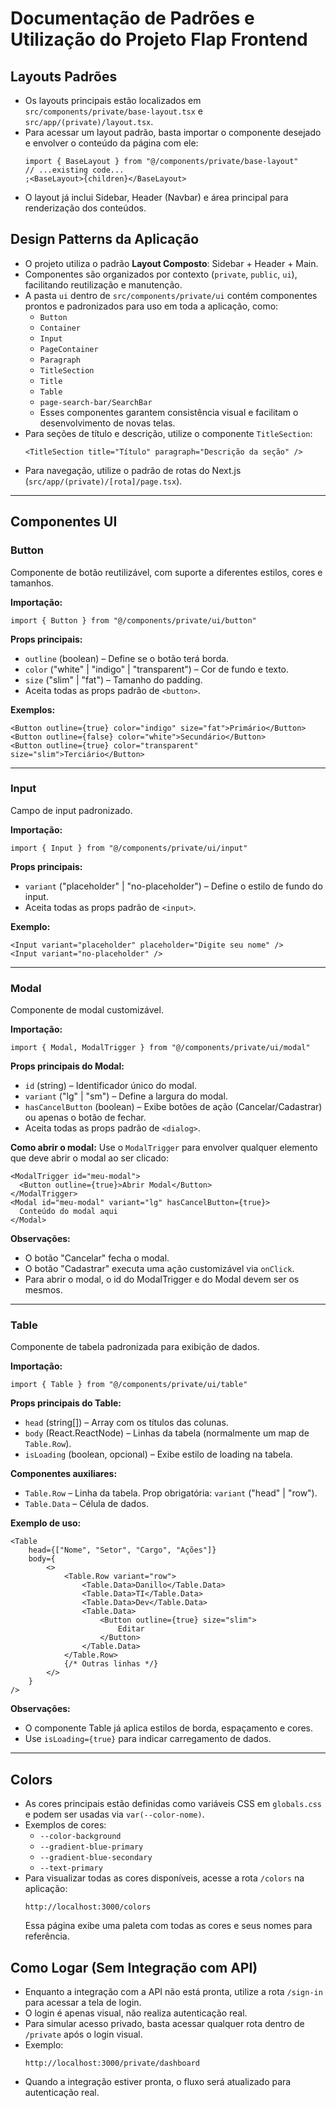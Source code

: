 # Documentação de Padrões e Utilização do Projeto Flap Frontend

## Layouts Padrões

- Os layouts principais estão localizados em `src/components/private/base-layout.tsx` e `src/app/(private)/layout.tsx`.
- Para acessar um layout padrão, basta importar o componente desejado e envolver o conteúdo da página com ele:
  ```tsx
  import { BaseLayout } from "@/components/private/base-layout"
  // ...existing code...
  ;<BaseLayout>{children}</BaseLayout>
  ```
- O layout já inclui Sidebar, Header (Navbar) e área principal para renderização dos conteúdos.

## Design Patterns da Aplicação

- O projeto utiliza o padrão **Layout Composto**: Sidebar + Header + Main.
- Componentes são organizados por contexto (`private`, `public`, `ui`), facilitando reutilização e manutenção.
- A pasta `ui` dentro de `src/components/private/ui` contém componentes prontos e padronizados para uso em toda a aplicação, como:
  - `Button`
  - `Container`
  - `Input`
  - `PageContainer`
  - `Paragraph`
  - `TitleSection`
  - `Title`
  - `Table`
  - `page-search-bar/SearchBar`
  - Esses componentes garantem consistência visual e facilitam o desenvolvimento de novas telas.
- Para seções de título e descrição, utilize o componente `TitleSection`:
  ```tsx
  <TitleSection title="Título" paragraph="Descrição da seção" />
  ```
- Para navegação, utilize o padrão de rotas do Next.js (`src/app/(private)/[rota]/page.tsx`).

---

## Componentes UI

### Button

Componente de botão reutilizável, com suporte a diferentes estilos, cores e tamanhos.

**Importação:**

```tsx
import { Button } from "@/components/private/ui/button"
```

**Props principais:**

- `outline` (boolean) – Define se o botão terá borda.
- `color` ("white" | "indigo" | "transparent") – Cor de fundo e texto.
- `size` ("slim" | "fat") – Tamanho do padding.
- Aceita todas as props padrão de `<button>`.

**Exemplos:**

```tsx
<Button outline={true} color="indigo" size="fat">Primário</Button>
<Button outline={false} color="white">Secundário</Button>
<Button outline={true} color="transparent" size="slim">Terciário</Button>
```

---

### Input

Campo de input padronizado.

**Importação:**

```tsx
import { Input } from "@/components/private/ui/input"
```

**Props principais:**

- `variant` ("placeholder" | "no-placeholder") – Define o estilo de fundo do input.
- Aceita todas as props padrão de `<input>`.

**Exemplo:**

```tsx
<Input variant="placeholder" placeholder="Digite seu nome" />
<Input variant="no-placeholder" />
```

---

### Modal

Componente de modal customizável.

**Importação:**

```tsx
import { Modal, ModalTrigger } from "@/components/private/ui/modal"
```

**Props principais do Modal:**

- `id` (string) – Identificador único do modal.
- `variant` ("lg" | "sm") – Define a largura do modal.
- `hasCancelButton` (boolean) – Exibe botões de ação (Cancelar/Cadastrar) ou apenas o botão de fechar.
- Aceita todas as props padrão de `<dialog>`.

**Como abrir o modal:**
Use o `ModalTrigger` para envolver qualquer elemento que deve abrir o modal ao ser clicado:

```tsx
<ModalTrigger id="meu-modal">
  <Button outline={true}>Abrir Modal</Button>
</ModalTrigger>
<Modal id="meu-modal" variant="lg" hasCancelButton={true}>
  Conteúdo do modal aqui
</Modal>
```

**Observações:**

- O botão "Cancelar" fecha o modal.
- O botão "Cadastrar" executa uma ação customizável via `onClick`.
- Para abrir o modal, o id do ModalTrigger e do Modal devem ser os mesmos.

---

### Table

Componente de tabela padronizada para exibição de dados.

**Importação:**

```tsx
import { Table } from "@/components/private/ui/table"
```

**Props principais do Table:**

- `head` (string[]) – Array com os títulos das colunas.
- `body` (React.ReactNode) – Linhas da tabela (normalmente um map de `Table.Row`).
- `isLoading` (boolean, opcional) – Exibe estilo de loading na tabela.

**Componentes auxiliares:**

- `Table.Row` – Linha da tabela. Prop obrigatória: `variant` ("head" | "row").
- `Table.Data` – Célula de dados.

**Exemplo de uso:**

```tsx
<Table
	head={["Nome", "Setor", "Cargo", "Ações"]}
	body={
		<>
			<Table.Row variant="row">
				<Table.Data>Danillo</Table.Data>
				<Table.Data>TI</Table.Data>
				<Table.Data>Dev</Table.Data>
				<Table.Data>
					<Button outline={true} size="slim">
						Editar
					</Button>
				</Table.Data>
			</Table.Row>
			{/* Outras linhas */}
		</>
	}
/>
```

**Observações:**

- O componente Table já aplica estilos de borda, espaçamento e cores.
- Use `isLoading={true}` para indicar carregamento de dados.

---

## Colors

- As cores principais estão definidas como variáveis CSS em `globals.css` e podem ser usadas via `var(--color-nome)`.
- Exemplos de cores:
  - `--color-background`
  - `--gradient-blue-primary`
  - `--gradient-blue-secondary`
  - `--text-primary`
- Para visualizar todas as cores disponíveis, acesse a rota `/colors` na aplicação:
  ```
  http://localhost:3000/colors
  ```
  Essa página exibe uma paleta com todas as cores e seus nomes para referência.

## Como Logar (Sem Integração com API)

- Enquanto a integração com a API não está pronta, utilize a rota `/sign-in` para acessar a tela de login.
- O login é apenas visual, não realiza autenticação real.
- Para simular acesso privado, basta acessar qualquer rota dentro de `/private` após o login visual.
- Exemplo:
  ```
  http://localhost:3000/private/dashboard
  ```
- Quando a integração estiver pronta, o fluxo será atualizado para autenticação real.
